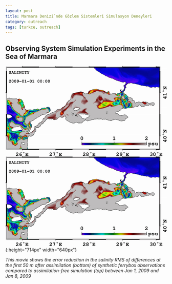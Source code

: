 ```yaml
---
layout: post
title: Marmara Denizi`nde Gözlem Sistemleri Simulasyon Deneyleri 
category: outreach
tags: [turkce, outreach]
---
```

## Observing System Simulation Experiments in the Sea of Marmara

![](/pics/INO_FB001_2009_SAL.gif){:height="714px" width="640px"}

*This movie shows the error reduction in the salinity RMS of differences at the
first 50 m after assimilation (bottom) of synthetic ferrybox observations
compared to assimilation-free simulation (top) between Jan 1, 2009 and Jan 8,
2009*
